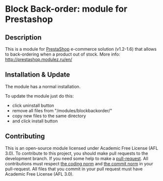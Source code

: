 Block Back-order: module for Prestashop
=======================================

Description
------------
This is a module for [PrestaShop][4] e-commerce solution (v1.2-1.6) that allows to back-ordering when a product out of stock.
More info: http://prestashop.modulez.ru/en/

Installation & Update
------------
The module has a normal installation.

To update the module just do this:
 - click uninstall button
 - remove all files from "/modules/blockbackorder/"
 - copy new files to the same directory
 - and click install button

Contributing
------------
This is an open-source module licensed under Academic Free License (AFL 3.0).
To contribute to this project, you should make pull requests to the development branch.
If you need some help to make a [pull-request][1].
All contributions must respect [the coding norm][2] and [the commit norm][3] in your pull-request.
All files that you commit in your pull request must have Academic Free License (AFL 3.0).

[1]: https://help.github.com/articles/using-pull-requests/
[2]: http://doc.prestashop.com/display/PS15/Coding+Standards
[3]: http://doc.prestashop.com/display/PS15/How+to+write+a+commit+message
[4]: http://prestashop.com/